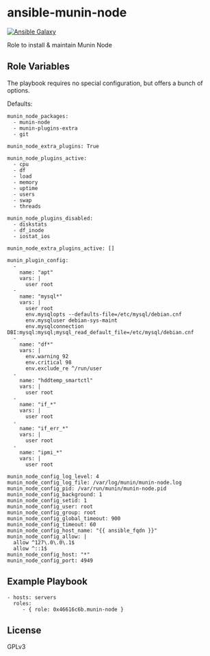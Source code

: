 ansible-munin-node
==================

[![Ansible Galaxy](http://img.shields.io/badge/ansible--galaxy-sshd-blue.svg)](https://galaxy.ansible.com/list#/roles/4799)

Role to install & maintain Munin Node

Role Variables
--------------

The playbook requires no special configuration, but offers a bunch of options.

Defaults:

    munin_node_packages:
      - munin-node
      - munin-plugins-extra
      - git

    munin_node_extra_plugins: True

    munin_node_plugins_active:
      - cpu
      - df
      - load
      - memory
      - uptime
      - users
      - swap
      - threads

    munin_node_plugins_disabled:
      - diskstats
      - df_inode
      - iostat_ios

    munin_node_extra_plugins_active: []

    munin_plugin_config:
      -
        name: "apt"
        vars: |
          user root
      -
        name: "mysql*"
        vars: |
          user root
          env.mysqlopts --defaults-file=/etc/mysql/debian.cnf
          env.mysqluser debian-sys-maint
          env.mysqlconnection DBI:mysql:mysql;mysql_read_default_file=/etc/mysql/debian.cnf
      -
        name: "df*"
        vars: |
          env.warning 92
          env.critical 98
          env.exclude_re ^/run/user
      -
        name: "hddtemp_smartctl"
        vars: |
          user root
      -
        name: "if_*"
        vars: |
          user root
      -
        name: "if_err_*"
        vars: |
          user root
      -
        name: "ipmi_*"
        vars: |
          user root

    munin_node_config_log_level: 4
    munin_node_config_log_file: /var/log/munin/munin-node.log
    munin_node_config_pid: /var/run/munin/munin-node.pid
    munin_node_config_background: 1
    munin_node_config_setid: 1
    munin_node_config_user: root
    munin_node_config_group: root
    munin_node_config_global_timeout: 900
    munin_node_config_timeout: 60
    munin_node_config_host_name: "{{ ansible_fqdn }}"
    munin_node_config_allow: |
      allow ^127\.0\.0\.1$
      allow ^::1$
    munin_node_config_host: "*"
    munin_node_config_port: 4949

Example Playbook
----------------

    - hosts: servers
      roles:
         - { role: 0x46616c6b.munin-node }

License
-------

GPLv3
